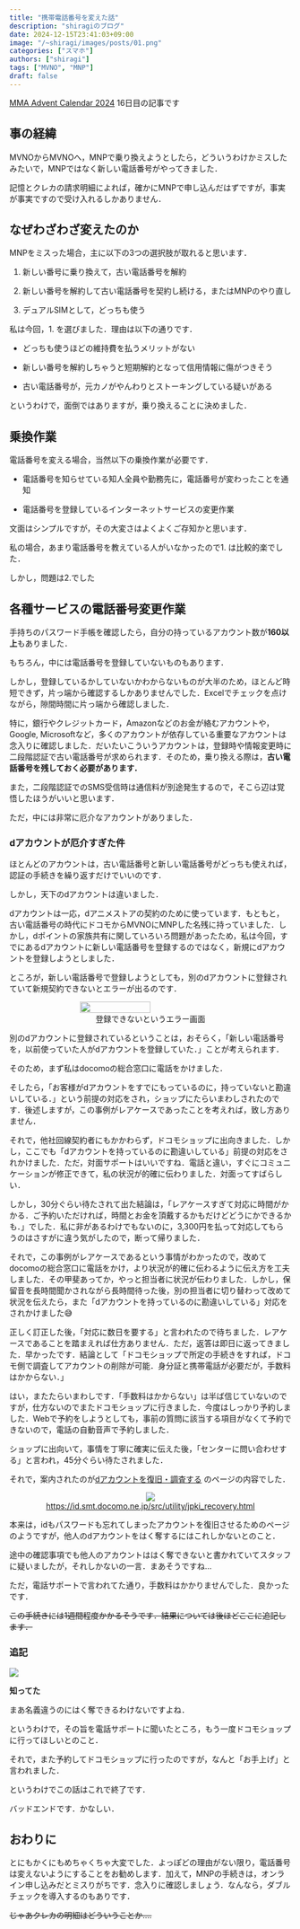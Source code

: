 ```yaml
---
title: "携帯電話番号を変えた話"
description: "shiragiのブログ"
date: 2024-12-15T23:41:03+09:00
image: "/~shiragi/images/posts/01.png"
categories: ["スマホ"]
authors: ["shiragi"]
tags: ["MVNO", "MNP"]
draft: false
---
```


[MMA Advent Calendar 2024](https://adventar.org/calendars/10770) 16日目の記事です

## 事の経緯

MVNOからMVNOへ，MNPで乗り換えようとしたら，どういうわけかミスしたみたいで，MNPではなく新しい電話番号がやってきました．

記憶とクレカの請求明細によれば，確かにMNPで申し込んだはずですが，事実が事実ですので受け入れるしかありません．

## なぜわざわざ変えたのか

MNPをミスった場合，主に以下の3つの選択肢が取れると思います．

1. 新しい番号に乗り換えて，古い電話番号を解約

1. 新しい番号を解約して古い電話番号を契約し続ける，またはMNPのやり直し

1. デュアルSIMとして，どっちも使う

私は今回，1. を選びました．理由は以下の通りです．

- どっちも使うほどの維持費を払うメリットがない

- 新しい番号を解約しちゃうと短期解約となって信用情報に傷がつきそう

- 古い電話番号が，元カノがやんわりとストーキングしている疑いがある

というわけで，面倒ではありますが，乗り換えることに決めました．

## 乗換作業

電話番号を変える場合，当然以下の乗換作業が必要です．

- 電話番号を知らせている知人全員や勤務先に，電話番号が変わったことを通知

- 電話番号を登録しているインターネットサービスの変更作業

文面はシンプルですが，その大変さはよくよくご存知かと思います．

私の場合，あまり電話番号を教えている人がいなかったので1. は比較的楽でした．

しかし，問題は2.でした

## 各種サービスの電話番号変更作業

手持ちのパスワード手帳を確認したら，自分の持っているアカウント数が**160以上**もありました．

もちろん，中には電話番号を登録していないものもあります．

しかし，登録しているかしていないかわからないものが大半のため，ほとんど時短できず，片っ端から確認するしかありませんでした．Excelでチェックを点けながら，隙間時間に片っ端から確認しました．

特に，銀行やクレジットカード，Amazonなどのお金が絡むアカウントや，Google, Microsoftなど，多くのアカウントが依存している重要なアカウントは念入りに確認しました．だいたいこういうアカウントは，登録時や情報変更時に二段階認証で古い電話番号が求められます．そのため，乗り換える際は，**古い電話番号を残しておく必要があります．**

また，二段階認証でのSMS受信時は通信料が別途発生するので，そこら辺は覚悟したほうがいいと思います．

ただ，中には非常に厄介なアカウントがありました．

### dアカウントが厄介すぎた件

ほとんどのアカウントは，古い電話番号と新しい電話番号がどっちも使えれば，認証の手続きを繰り返すだけでいいのです．

しかし，天下のdアカウントは違いました．

dアカウントは一応，dアニメストアの契約のために使っています．もともと，古い電話番号の時代にドコモからMVNOにMNPした名残に持っていました．しかし，dポイントの家族共有に関していろいろ問題があったため，私は今回，すでにあるdアカウントに新しい電話番号を登録するのではなく，新規にdアカウントを登録しようとしました．

ところが，新しい電話番号で登録しようとしても，別のdアカウントに登録されていて新規契約できないとエラーが出るのです．

<div style="display: flex;justify-content: center;flex-direction: column;align-items: center;">
<img src="/~shiragi/images/posts/01-1.webp" width="50%" height="50%">
登録できないというエラー画面
</div>

別のdアカウントに登録されているということは，おそらく，「新しい電話番号を，以前使っていた人がdアカウントを登録していた．」ことが考えられます．

そのため，まず私はdocomoの総合窓口に電話をかけました．

そしたら，「お客様がdアカウントをすでにもっているのに，持っていないと勘違いしている．」という前提の対応をされ，ショップにたらいまわしされたのです．後述しますが，この事例がレアケースであったことを考えれば，致し方ありません．

それで，他社回線契約者にもかかわらず，ドコモショップに出向きました．しかし，ここでも「dアカウントを持っているのに勘違いしている」前提の対応をされかけました．ただ，対面サポートはいいですね．電話と違い，すぐにコミュニケーションが修正できて，私の状況が的確に伝わりました．対面ってすばらしい．

しかし，30分ぐらい待たされて出た結論は，「レアケースすぎて対応に時間がかかる．ご予約いただければ，時間とお金を頂戴するかもだけどどうにかできるかも．」でした．私に非があるわけでもないのに，3,300円を払って対応してもらうのはさすがに違う気がしたので，断って帰りました．

それで，この事例がレアケースであるという事情がわかったので，改めてdocomoの総合窓口に電話をかけ，より状況が的確に伝わるように伝え方を工夫しました．その甲斐あってか，やっと担当者に状況が伝わりました．しかし，保留音を長時間聞かされながら長時間待った後，別の担当者に切り替わって改めて状況を伝えたら，また「dアカウントを持っているのに勘違いしている」対応をされかけました😅

正しく訂正した後，「対応に数日を要する」と言われたので待ちました．レアケースであることを踏まえれば仕方ありません．ただ，返答は即日に返ってきました．早かったです．結論として「ドコモショップで所定の手続きをすれば，ドコモ側で調査してアカウントの削除が可能．身分証と携帯電話が必要だが，手数料はかからない．」

はい，またたらいまわしです．「手数料はかからない」は半ば信じていないのですが，仕方ないのでまたドコモショップに行きました．今度はしっかり予約しました．Webで予約をしようとしても，事前の質問に該当する項目がなくて予約できないので，電話の自動音声で予約しました．

ショップに出向いて，事情を丁寧に確実に伝えた後，「センターに問い合わせする」と言われ，45分ぐらい待たされました．

それで，案内されたのが[dアカウントを復旧・調査する](https://id.smt.docomo.ne.jp/src/utility/jpki_recovery.html) のページの内容でした．

<div style="display: flex;justify-content: center;flex-direction: column;align-items: center;">
<img src="/~shiragi/images/posts/01-2.webp">
<a href="https://id.smt.docomo.ne.jp/src/utility/jpki_recovery.html">https://id.smt.docomo.ne.jp/src/utility/jpki_recovery.html</a>
</div>

本来は，idもパスワードも忘れてしまったアカウントを復旧させるためのページのようですが，他人のdアカウントをはく奪するにはこれしかないとのこと．

途中の確認事項でも他人のアカウントははく奪できないと書かれていてスタッフに疑いましたが，それしかないの一言．まあそうですね…

ただ，電話サポートで言われてた通り，手数料はかかりませんでした．良かったです．

~~この手続きには1週間程度かかるそうです．結果については後ほどここに追記します．~~

### 追記
![](/~shiragi/images/posts/01-3.png)

**知ってた**

まあ名義違うのにはく奪できるわけないですよね．

というわけで，その旨を電話サポートに聞いたところ，もう一度ドコモショップに行ってほしいとのこと．

それで，また予約してドコモショップに行ったのですが，なんと「お手上げ」と言われました．

というわけでこの話はこれで終了です．

バッドエンドです．かなしい．　

## おわりに

とにもかくにもめちゃくちゃ大変でした．よっぽどの理由がない限り，電話番号は変えないようにすることをお勧めします．加えて，MNPの手続きは，オンライン申し込みだとミスりがちです．念入りに確認しましょう．なんなら，ダブルチェックを導入するのもありです．

~~じゃあクレカの明細はどういうことか….~~